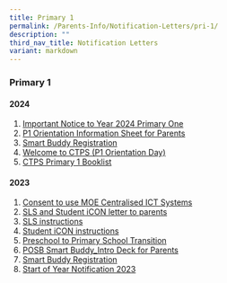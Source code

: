 ```yaml
---
title: Primary 1
permalink: /Parents-Info/Notification-Letters/pri-1/
description: ""
third_nav_title: Notification Letters
variant: markdown
---
```

### Primary 1

#### 2024

1. [Important Notice to Year 2024 Primary One](/files/2024/Important_Notice_to_Year_2024_Primary_One_as_at_27_Oct_2023.pdf)
2. [P1 Orientation Information Sheet for Parents](/files/2024/P1_Orientation_Information_Sheet_for_Parents_2024.pdf)
3. [Smart Buddy Registration](/files/2024/Smart_Buddy_Registration_Letter.pdf)
4. [Welcome to CTPS (P1 Orientation Day)](https://drive.google.com/file/d/11ycfRJ0oKPz8Sf7wMpVml2oN6h2CNfFG/view?usp=sharing)
5. [CTPS Primary 1 Booklist](/files/2024/P1_booklist_2024.pdf)


#### 2023

1. [Consent to use MOE Centralised ICT Systems](/files/2023/P1/CTP009%20Consent%20to%20use%20MOEs%20Centralised%20ICT%20SYstems_CTPS%20with%20signature.pdf)
2. [SLS and Student iCON letter to parents](/files/2023/P1/CTP_2023_012%20Student%20ICON%20and%20SLS%20letter%20to%20P1%20parents.pdf)
3. [SLS instructions](/files/2023/P1/CTP_2023_012%20Annex%20A%20-%20SLS%20Account%20Management%20-%20Guide%20for%20Students%20(Pri).pdf)
4. [Student iCON instructions](/files/2023/P1/CTP_2023_012%20Annex%20B%20-%20Student%20iCON%20Onboarding%20Guide.pdf)
5. [Preschool to Primary School Transition](/files/2023/P1/Parent%20Kit%20-%20Preschool%20to%20Primary%20School%20Transition.pdf)
6. [POSB Smart Buddy_Intro Deck for Parents](/files/2023/P1/POSB%20Smart%20Buddy_Intro%20Deck%20for%20Parents.pdf)
7. [Smart Buddy Registration](/files/2023/P1/Smart%20Buddy%20Registration%20Letter%20(Primary-Online).pdf)
8. [Start of Year Notification 2023](/files/2023/T1/2023%20Start%20of%20Year%20Notification_FINAL%20v2.pdf)